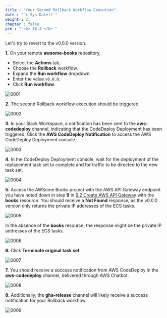 ```yaml
---
title : "Your Second Rollback Workflow Execution"
date : "`r Sys.Date()`"
weight : 2
chapter : false
pre : " <b> 18.2 </b> "
---
```


Let's try to revert to the v0.0.0 version.

**1.** On your remote **awsome-books** repository,

- Select the **Actions** tab.
- Choose the **Rollback** workflow.
- Expand the **Run workflow** dropdown.
- Enter the value `v0.0.0`.
- Click **Run workflow**.

![0001](/images/18/2/0001.svg?featherlight=false&width=100pc)

**2.** The second Rollback workflow execution should be triggered.

![0002](/images/18/2/0002.svg?featherlight=false&width=100pc)

**3.** In your Slack Workspace, a notification has been sent to the **aws-codedeploy** channel, indicating that the CodeDeploy Deployment has been triggered. Click the **AWS CodeDeploy Notification** to access the AWS CodeDeploy Deployment console.

![0003](/images/18/2/0003.svg?featherlight=false&width=100pc)

**4.** In the CodeDeploy Deployment console, wait for the deployment of the replacement task set to complete and for traffic to be directed to the new task set.

![0004](/images/18/2/0004.svg?featherlight=false&width=100pc)

**5.** Access the AWSome Books project with the AWS API Gateway endpoint you have noted down in step **9** in [9.2 Create AWS API Gateway](9-create-aws-api-gateway-resources/2-create-aws-api-gateway) with the **books** resource. You should receive a **Not Found** response, as the v0.0.0 version only returns the private IP addresses of the ECS tasks.

![0005](/images/18/2/0005.svg?featherlight=false&width=100pc)

In the absence of the **books** resource, the response might be the private IP addresses of the ECS tasks.

![0006](/images/18/2/0006.svg?featherlight=false&width=100pc)

**6.** Click **Terminate original task set**.

![0007](/images/18/2/0007.svg?featherlight=false&width=100pc)

**7.** You should receive a success notification from AWS CodeDeploy in the **aws-codedeploy**  channel, delivered through AWS Chatbot.

![0008](/images/18/2/0008.svg?featherlight=false&width=100pc)

**8.** Additionally, the **gha-release** channel will likely receive a success notification for your Rollback workflow.

![0009](/images/18/2/0009.svg?featherlight=false&width=100pc)
